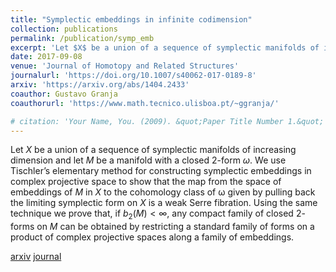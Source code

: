 ```yaml
---
title: "Symplectic embeddings in infinite codimension"
collection: publications
permalink: /publication/symp_emb
excerpt: 'Let $X$ be a union of a sequence of symplectic manifolds of increasing dimension and let $M$ be a manifold with a closed $2$-form $\omega$. We use Tischler’s elementary method for constructing symplectic embeddings in complex projective space to show that the map from the space of embeddings of $M$ in $X$ to the cohomology class of ω given by pulling back the limiting symplectic form on $X$ is a weak Serre fibration. Using the same technique we prove that, if $b_2(M)<\infty$, any compact family of closed $2$-forms on $M$ can be obtained by restricting a standard family of forms on a product of complex projective spaces along a family of embeddings.'
date: 2017-09-08
venue: 'Journal of Homotopy and Related Structures'
journalurl: 'https://doi.org/10.1007/s40062-017-0189-8'
arxiv: 'https://arxiv.org/abs/1404.2433'
coauthor: Gustavo Granja
coauthorurl: 'https://www.math.tecnico.ulisboa.pt/~ggranja/'

# citation: 'Your Name, You. (2009). &quot;Paper Title Number 1.&quot; <i>Journal 1</i>. 1(1).'
---
```

Let $X$ be a union of a sequence of symplectic manifolds of increasing dimension and let $M$ be a manifold with a closed $2$-form $\omega$. We use Tischler’s elementary method for constructing symplectic embeddings in complex projective space to show that the map from the space of embeddings of $M$ in $X$ to the cohomology class of ω given by pulling back the limiting symplectic form on $X$ is a weak Serre fibration. Using the same technique we prove that, if $b_2(M)<\infty$, any compact family of closed $2$-forms on $M$ can be obtained by restricting a standard family of forms on a product of complex projective spaces along a family of embeddings.

[arxiv](https://arxiv.org/abs/1404.2433)
[journal](https://doi.org/10.1007/s40062-017-0189-8)

